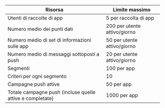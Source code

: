 | Risorsa | Limite massimo |
| --- | --- |
| Utenti di raccolte di app |5 per raccolta di app |
| Numero medio dei punti dati |200 per utente attivo/giorno |
| Numero medio di set di informazioni sulle app |50 per utente attivo/giorno |
| Numero medio di messaggi sottoposti a push |20 per utente attivo/giorno |
| Segmenti |100 per app |
| Criteri per ogni segmento |10 |
| Campagne push attive |50 per app |
| Totale campagne push (incluse quelle attive e completate) |1000 per app |

<!---HONumber=Oct15_HO3-->